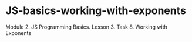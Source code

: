 # JS-basics-working-with-exponents
Module 2. JS Programming Basics. Lesson 3. Task 8. Working with Exponents

